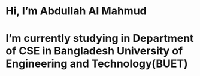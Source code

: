 # Hi, I’m Abdullah Al Mahmud
# I’m currently studying in Department of CSE in Bangladesh University of Engineering and Technology(BUET)

<!---
AbdullahAlMahmud1628/AbdullahAlMahmud1628 is a ✨ special ✨ repository because its `README.md` (this file) appears on your GitHub profile.
You can click the Preview link to take a look at your changes.
--->
